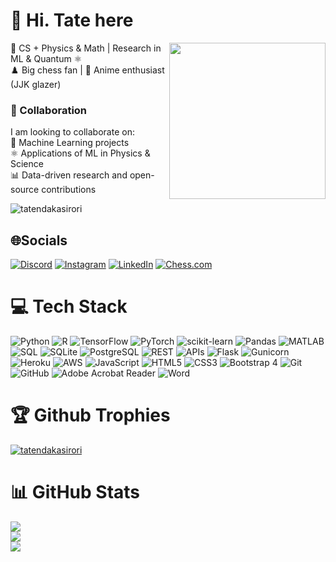 # 💫 Hi. Tate here </h1>

<img src="https://media.giphy.com/media/v1.Y2lkPTc5MGI3NjExZGoxNWx6ZnpobWI2YWliNnRhZTVwNjlocHlxYmoyNmx6MWt2a2VkMCZlcD12MV9naWZzX3NlYXJjaCZjdD1n/AtdO4rsHIGeMTDGft5/giphy.gif" align="right" width="250">

🔭 CS + Physics & Math | Research in ML & Quantum ⚛️ <br>
♟️ Big chess fan | 🎥 Anime enthusiast (JJK glazer)  

### 🤝 Collaboration  
I am looking to collaborate on:  
🧠 Machine Learning projects  
⚛️ Applications of ML in Physics & Science  
📊 Data-driven research and open-source contributions  
<p align="left"> <img src="https://komarev.com/ghpvc/?username=tatendakasirori&label=Profile%20views&color=0e75b6&style=flat" alt="tatendakasirori" /> </p>

## 🌐Socials
[![Discord](https://img.shields.io/badge/Discord-%237289DA.svg?logo=discord&logoColor=white)](https://discord.com/users/tatendakasirori) [![Instagram](https://img.shields.io/badge/Instagram-%23E4405F.svg?logo=Instagram&logoColor=white)](https://instagram.com/tate_yuta) [![LinkedIn](https://img.shields.io/badge/LinkedIn-%230077B5.svg?logo=linkedin&logoColor=white)](https://linkedin.com/in/tatenda-kasirori) [![Chess.com](https://img.shields.io/badge/Chess.com-%23222F46.svg?logo=chess.com&logoColor=green)](https://www.chess.com/member/tate_yuta)
# 💻 Tech Stack
![Python](https://img.shields.io/badge/python-3670A0?style=flat-square&logo=python&logoColor=ffdd54) 
![R](https://img.shields.io/badge/R-%23276DC3.svg?style=flat-square&logo=r&logoColor=white) 
![TensorFlow](https://img.shields.io/badge/TensorFlow-%23FF6F00.svg?style=flat-square&logo=TensorFlow&logoColor=white) 
![PyTorch](https://img.shields.io/badge/PyTorch-%23EE4C2C.svg?style=flat-square&logo=pytorch&logoColor=white) 
![scikit-learn](https://img.shields.io/badge/scikit--learn-%23F7931E.svg?style=flat-square&logo=scikit-learn&logoColor=white) 
![Pandas](https://img.shields.io/badge/pandas-%23150458.svg?style=flat-square&logo=pandas&logoColor=white) 
![MATLAB](https://img.shields.io/badge/MATLAB-%230077B5.svg?style=flat-square&logo=matlab&logoColor=white) 
![SQL](https://img.shields.io/badge/SQL-%2314354C.svg?style=flat-square&logo=sql&logoColor=white) 
![SQLite](https://img.shields.io/badge/SQLite-%230073C4.svg?style=flat-square&logo=sqlite&logoColor=white) 
![PostgreSQL](https://img.shields.io/badge/PostgreSQL-%23336791.svg?style=flat-square&logo=postgresql&logoColor=white) 
![REST](https://img.shields.io/badge/REST-FF6C37?style=flat-square&logo=rest&logoColor=white) 
![APIs](https://img.shields.io/badge/APIs-%2333CCFF.svg?style=flat-square&logo=api&logoColor=white)
![Flask](https://img.shields.io/badge/Flask-%23000000.svg?style=flat-square&logo=flask&logoColor=white) 
![Gunicorn](https://img.shields.io/badge/Gunicorn-%23000000.svg?style=flat-square&logo=gunicorn&logoColor=white) 
![Heroku](https://img.shields.io/badge/Heroku-%23430098.svg?style=flat-square&logo=heroku&logoColor=white) 
![AWS](https://img.shields.io/badge/AWS-%23FF9900.svg?style=flat-square&logo=amazon-aws&logoColor=white) 
![JavaScript](https://img.shields.io/badge/javascript-%23323330.svg?style=flat-square&logo=javascript&logoColor=%23F7DF1E) 
![HTML5](https://img.shields.io/badge/html5-%23E34F26.svg?style=flat-square&logo=html5&logoColor=white) 
![CSS3](https://img.shields.io/badge/css3-%231572B6.svg?style=flat-square&logo=css3&logoColor=white) 
![Bootstrap 4](https://img.shields.io/badge/Bootstrap-563D7C?style=flat-square&logo=bootstrap&logoColor=white) 
![Git](https://img.shields.io/badge/git-%23F05033.svg?style=flat-square&logo=git&logoColor=white) 
![GitHub](https://img.shields.io/badge/GitHub-%23181717.svg?style=flat-square&logo=github&logoColor=white)
![Adobe Acrobat Reader](https://img.shields.io/badge/Adobe%20Acrobat%20Reader-EC1C24.svg?style=flat-square&logo=Adobe%20Acrobat%20Reader&logoColor=white)
![Word](https://img.shields.io/badge/Microsoft%20Word-%230078D7.svg?style=flat-square&logo=microsoft-word&logoColor=white)



# 🏆 Github Trophies
<p align="left"> <a href="https://github.com/ryo-ma/github-profile-trophy"><img src="https://github-profile-trophy.vercel.app/?username=tatendakasirori&theme=onedark" alt="tatendakasirori" /></a> </p>

# 📊 GitHub Stats

![](https://github-readme-stats.vercel.app/api?username=tatendakasirori&theme=aura&hide_border=false&include_all_commits=false&count_private=false)<br/>
![](https://nirzak-streak-stats.vercel.app/?user=tatendakasirori&theme=aura&hide_border=false)<br/>
![](https://github-readme-stats.vercel.app/api/top-langs/?username=tatendakasirori&theme=aura&hide_border=false&include_all_commits=false&count_private=false&layout=compact)


